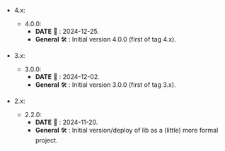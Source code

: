 * 4.x:
    * 4.0.0:
        * **DATE** :date: : 2024-12-25.
        * **General** :hammer_and_wrench: : Initial version 4.0.0 (first of tag 4.x).

* 3.x:
    * 3.0.0:
        * **DATE** :date: : 2024-12-02.
        * **General** :hammer_and_wrench: : Initial version 3.0.0 (first of tag 3.x).

* 2.x:
    * 2.2.0:
        * **DATE** :date: : 2024-11-20.
        * **General** :hammer_and_wrench: : Initial version/deploy of lib as a (little) more formal project.